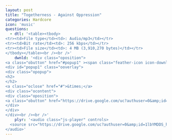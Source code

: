 ```yaml
---
layout: post
title: "Togetherness - Against Oppression"
categories: Hardcore
icon: 'music'
questions:
  - dtl: '<table><tbody>
<tr><td>File type</td><td>: Audio/mp3</td></tr>
<tr><td>Bit rate</td><td>: 256 kbps</td></tr>
<tr><td>File size</td><td>: 4 MB (3,910,270 bytes)</td></tr>
</tbody></table><br /><br />'
    dwnld: '<div class="oposition">
<a class="obutton" href="#popup1" ><span class="feather-icon icon-download"> Download</span></a></div>
<div id="popup1" class="ooverlay">
<div class="opopup">
<h2>
</h2>
<a class="oclose" href="#">&times;</a>
<div class="ocontent">
<div class="oposition">
<a class="obutton" href="https://drive.google.com/uc?authuser=0&amp;id=1lbYMDDS_hKPF-6cYgv1vNanZD6Dcc598&amp;export=download" target="_blank"><span class="feather-icon icon-download"> Download</span></a></div>
</div>
</div>
</div><br /><br />'
    plyr: '<audio class="js-player" controls>
  <source src="https://drive.google.com/uc?authuser=0&amp;id=1lbYMDDS_hKPF-6cYgv1vNanZD6Dcc598&amp;export=download" type="audio/mp3">
</audio>'
---
```

